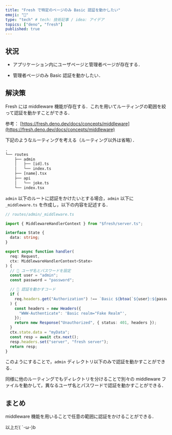 ```yaml
---
title: "Fresh で特定のページのみ Basic 認証を動かしたい"
emoji: "🦕"
type: "tech" # tech: 技術記事 / idea: アイデア
topics: ["deno", "fresh"]
published: true
---
```


## 状況

- アプリケーション内にユーザページと管理者ページが存在する．

- 管理者ページのみ Basic 認証を動かしたい．

## 解決策

Fresh には middleware 機能が存在する．これを用いてルーティングの範囲を絞って認証を動かすことができる．

参考： [https://fresh.deno.dev/docs/concepts/middleware](https://fresh.deno.dev/docs/concepts/middleware)

下記のようなルーティングを考える（ルーティング以外は省略）．

```txt
.
└── routes
    ├── admin
    │   ├── [id].ts
    │   └── index.ts
    ├── [name].tsx
    ├── api
    │   └── joke.ts
    └── index.tsx
```

`admin` 以下のルートに認証をかけたいとする場合，`admin` 以下に `_middleware.ts` を作成し，以下の内容を記述する．

```ts
// routes/admin/_middleware.ts

import { MiddlewareHandlerContext } from "$fresh/server.ts";

interface State {
  data: string;
}

export async function handler(
  req: Request,
  ctx: MiddlewareHandlerContext<State>
) {
  // 🔽 ユーザ名とパスワードを設定
  const user = "admin";
  const password = "password";

  // 🔽 認証を動かすコード
  if (
    req.headers.get("Authorization") !== `Basic ${btoa(`${user}:${password}`)}`
  ) {
    const headers = new Headers({
      "WWW-Authenticate": 'Basic realm="Fake Realm"',
    });
    return new Response("Unauthorized", { status: 401, headers });
  }
  ctx.state.data = "myData";
  const resp = await ctx.next();
  resp.headers.set("server", "fresh server");
  return resp;
}
```

このようにすることで，`admin` ディレクトリ以下のみで認証を動かすことができる．

同様に他のルーティングでもディレクトリを分けることで別々の middleware ファイルを動かして，異なるユーザ名とパスワードで認証を動かすことができる．

## まとめ

middleware 機能を用いることで任意の範囲に認証をかけることができる．

以上だ( `･ω･)b
